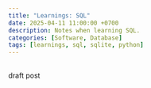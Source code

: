 ```yaml
---
title: "Learnings: SQL"
date: 2025-04-11 11:00:00 +0700
description: Notes when learning SQL.
categories: [Software, Database]
tags: [learnings, sql, sqlite, python]
---
```


<!-- 
https://github.com/CoreyMSchafer/code_snippets/blob/master/Python-SQLite/sqlite_demo.py 
-->


## 

draft post

